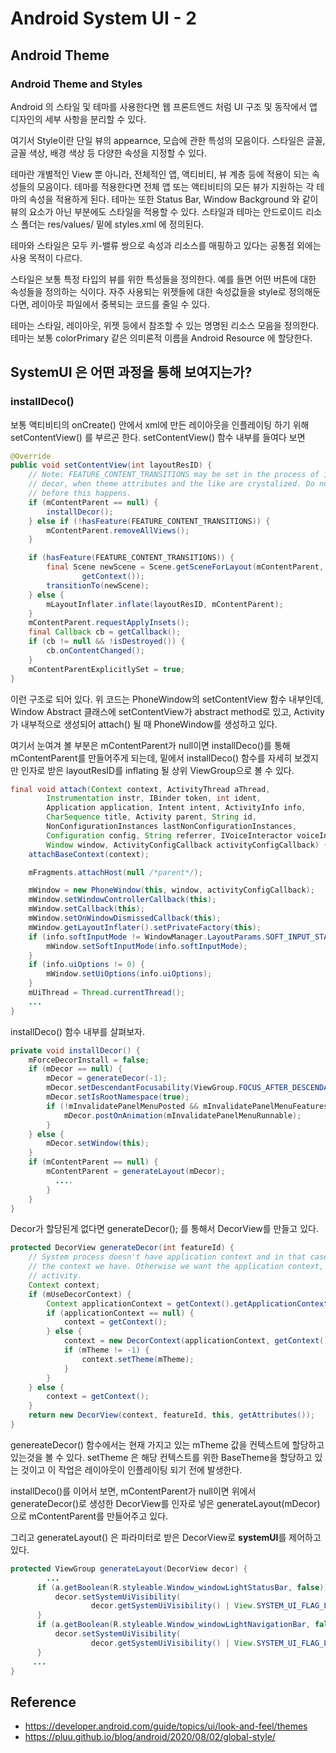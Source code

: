 # Android System UI - 2

## Android Theme

### Android Theme and Styles

Android 의 스타일 및 테마를 사용한다면 웹 프론트엔드 처럼 UI 구조 및 동작에서 앱 디자인의 세부 사항을 분리할 수 있다. 

여기서 Style이란 단일 뷰의 appearnce, 모습에 관한 특성의 모음이다. 스타일은 글꼴, 글꼴 색상, 배경 색상 등 다양한 속성을 지정할 수 있다.

테마란 개별적인 View 뿐 아니라, 전체적인 앱, 액티비티, 뷰 계층 등에 적용이 되는 속성들의 모음이다. 테마를 적용한다면 전체 앱 또는 액티비티의 모든 뷰가 지원하는 각 테마의 속성을 적용하게 된다. 테마는 또한 Status Bar, Window Background 와 같이 뷰의 요소가 아닌 부분에도 스타일을 적용할 수 있다. 스타일과 테마는 안드로이드 리소스 폴더는 res/values/ 밑에 styles.xml 에 정의된다.

테마와 스타일은 모두 키-밸류 쌍으로 속성과 리소스를 매핑하고 있다는 공통점 외에는 사용 목적이 다르다. 

스타일은 보통 특정 타입의 뷰를 위한 특성들을 정의한다. 예를 들면 어떤 버튼에 대한 속성들을 정의하는 식이다. 자주 사용되는 위젯들에 대한 속성값들을 style로 정의해둔다면, 레이아웃 파일에서 중복되는 코드를 줄일 수 있다.

테마는 스타일, 레이아웃, 위젯 등에서 참조할 수 있는 명명된 리소스 모음을 정의한다. 테마는 보통 colorPrimary 같은 의미론적 이름을 Android Resource 에 할당한다. 



## SystemUI 은 어떤 과정을 통해 보여지는가?

### installDeco()

보통 액티비티의 onCreate() 안에서 xml에 만든 레이아웃을 인플레이팅 하기 위해 setContentView() 를 부르곤 한다. setContentView() 함수 내부를 들여다 보면 

```java
@Override
public void setContentView(int layoutResID) {
    // Note: FEATURE_CONTENT_TRANSITIONS may be set in the process of installing the window
    // decor, when theme attributes and the like are crystalized. Do not check the feature
    // before this happens.
    if (mContentParent == null) {
        installDecor();
    } else if (!hasFeature(FEATURE_CONTENT_TRANSITIONS)) {
        mContentParent.removeAllViews();
    }

    if (hasFeature(FEATURE_CONTENT_TRANSITIONS)) {
        final Scene newScene = Scene.getSceneForLayout(mContentParent, layoutResID,
                getContext());
        transitionTo(newScene);
    } else {
        mLayoutInflater.inflate(layoutResID, mContentParent);
    }
    mContentParent.requestApplyInsets();
    final Callback cb = getCallback();
    if (cb != null && !isDestroyed()) {
        cb.onContentChanged();
    }
    mContentParentExplicitlySet = true;
}
```

이런 구조로 되어 있다. 위 코드는 PhoneWindow의 setContentView 함수 내부인데, Window Abstract 클래스에 setContentView가 abstract method로 있고, Activity 가 내부적으로 생성되어 attach() 될 때 PhoneWindow를 생성하고 있다.

여기서 눈여겨 볼 부분은 mContentParent가 null이면 installDeco()를 통해 mContentParent를 만들어주게 되는데, 밑에서 installDeco() 함수를 자세히 보겠지만 인자로 받은 layoutResID를 inflating 될 상위 ViewGroup으로 볼 수 있다. 

```java
final void attach(Context context, ActivityThread aThread,
        Instrumentation instr, IBinder token, int ident,
        Application application, Intent intent, ActivityInfo info,
        CharSequence title, Activity parent, String id,
        NonConfigurationInstances lastNonConfigurationInstances,
        Configuration config, String referrer, IVoiceInteractor voiceInteractor,
        Window window, ActivityConfigCallback activityConfigCallback) {
    attachBaseContext(context);

    mFragments.attachHost(null /*parent*/);

    mWindow = new PhoneWindow(this, window, activityConfigCallback);
    mWindow.setWindowControllerCallback(this);
    mWindow.setCallback(this);
    mWindow.setOnWindowDismissedCallback(this);
    mWindow.getLayoutInflater().setPrivateFactory(this);
    if (info.softInputMode != WindowManager.LayoutParams.SOFT_INPUT_STATE_UNSPECIFIED) {
        mWindow.setSoftInputMode(info.softInputMode);
    }
    if (info.uiOptions != 0) {
        mWindow.setUiOptions(info.uiOptions);
    }
    mUiThread = Thread.currentThread();
    ...
}
```

installDeco() 함수 내부를 살펴보자.

```java
private void installDecor() {
    mForceDecorInstall = false;
    if (mDecor == null) {
        mDecor = generateDecor(-1);
        mDecor.setDescendantFocusability(ViewGroup.FOCUS_AFTER_DESCENDANTS);
        mDecor.setIsRootNamespace(true);
        if (!mInvalidatePanelMenuPosted && mInvalidatePanelMenuFeatures != 0) {
            mDecor.postOnAnimation(mInvalidatePanelMenuRunnable);
        }
    } else {
        mDecor.setWindow(this);
    }
    if (mContentParent == null) {
        mContentParent = generateLayout(mDecor);
          ....
        }
    }
}
```

Decor가 할당된게 없다면 generateDecor(); 를 통해서 DecorView를 만들고 있다.

```java
protected DecorView generateDecor(int featureId) {
    // System process doesn't have application context and in that case we need to directly use
    // the context we have. Otherwise we want the application context, so we don't cling to the
    // activity.
    Context context;
    if (mUseDecorContext) {
        Context applicationContext = getContext().getApplicationContext();
        if (applicationContext == null) {
            context = getContext();
        } else {
            context = new DecorContext(applicationContext, getContext());
            if (mTheme != -1) {
                context.setTheme(mTheme);
            }
        }
    } else {
        context = getContext();
    }
    return new DecorView(context, featureId, this, getAttributes());
}
```

genereateDecor() 함수에서는 현재 가지고 있는 mTheme 값을 컨텍스트에 할당하고 있는것을 볼 수 있다. setTheme 은 해당 컨텍스트를 위한 BaseTheme을 할당하고 있는 것이고 이 작업은 레이아웃이 인플레이팅 되기 전에 발생한다. 

installDeco()를 이어서 보면, mContentParent가 null이면 위에서 generateDecor()로 생성한 DecorView를 인자로 넣은 generateLayout(mDecor) 으로 mContentParent를 만들어주고 있다. 

그리고 generateLayout() 은 파라미터로 받은 DecorView로 **systemUI**를 제어하고 있다. 

```java
protected ViewGroup generateLayout(DecorView decor) {
		...
      if (a.getBoolean(R.styleable.Window_windowLightStatusBar, false)) {
          decor.setSystemUiVisibility(
                  decor.getSystemUiVisibility() | View.SYSTEM_UI_FLAG_LIGHT_STATUS_BAR);
      }
      if (a.getBoolean(R.styleable.Window_windowLightNavigationBar, false)) {
          decor.setSystemUiVisibility(
                  decor.getSystemUiVisibility() | View.SYSTEM_UI_FLAG_LIGHT_NAVIGATION_BAR);
      }
     ...
}     
```

## Reference

- https://developer.android.com/guide/topics/ui/look-and-feel/themes
- https://pluu.github.io/blog/android/2020/08/02/global-style/

